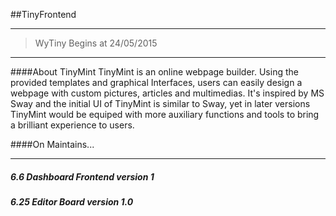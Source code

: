 ##TinyFrontend

-----

> WyTiny Begins at 24/05/2015 

-----

####About TinyMint
TinyMint is an online webpage builder.
Using the provided templates and graphical Interfaces, users can easily design a webpage with custom pictures, articles and multimedias.
It's inspired by MS Sway and the initial UI of TinyMint is similar to Sway, yet in later versions TinyMint would be equiped with more auxiliary functions and tools to bring a brilliant experience to users.

####On Maintains...

-----

##### 6.6 Dashboard Frontend version 1

##### 6.25 Editor Board version 1.0